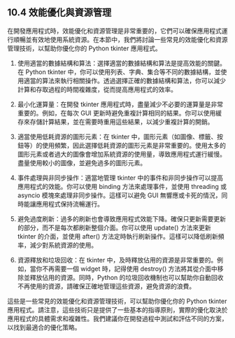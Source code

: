 ## 10.4 效能優化與資源管理

在開發應用程式時，效能優化和資源管理是非常重要的，它們可以確保應用程式運行順暢並有效地使用系統資源。在本節中，我們將討論一些常見的效能優化和資源管理技術，以幫助你優化你的 Python tkinter 應用程式。

1. 使用適當的數據結構和算法：選擇適當的數據結構和算法是提高效能的關鍵。在 Python tkinter 中，你可以使用列表、字典、集合等不同的數據結構，並使用適當的算法來執行相關操作。透過選擇正確的數據結構和算法，你可以減少計算和存取過程的時間複雜度，從而提高應用程式的效率。

2. 最小化運算量：在開發 tkinter 應用程式時，盡量減少不必要的運算量是非常重要的。例如，在每次 GUI 更新時避免重複計算相同的結果。你可以使用緩存來存儲計算結果，並在需要時重用這些結果，以減少重複計算的開銷。

3. 適當使用低耗資源的圖形元素：在 tkinter 中，圖形元素（如圖像、標籤、按鈕等）的使用頻繁，因此選擇低耗資源的圖形元素是非常重要的。使用太多的圖形元素或者過大的圖像會增加系統資源的使用量，導致應用程式運行緩慢。盡量使用較小的圖像，並避免過多的圖形元素。

4. 事件處理與非同步操作：適當地管理 tkinter 中的事件和非同步操作可以提高應用程式的效能。你可以使用 binding 方法來處理事件，並使用 threading 或 asyncio 模塊來處理非同步操作。這樣可以避免 GUI 無響應或卡死的情況，同時能讓應用程式保持流暢運行。

5. 避免過度刷新：過多的刷新也會導致應用程式效能下降。確保只更新需要更新的部分，而不是每次都刷新整個介面。你可以使用 update() 方法來更新 tkinter 的介面，並使用 after() 方法定時執行刷新操作。這樣可以降低刷新頻率，減少對系統資源的使用。

6. 資源釋放和垃圾回收：在 tkinter 中，及時釋放佔用的資源是非常重要的。例如，當你不再需要一個 widget 時，記得使用 destroy() 方法將其從介面中移除並釋放佔用的資源。同時，Python 的垃圾回收機制也可以幫助你自動回收不再使用的資源，請確保正確地管理這些資源，避免資源的浪費。

這些是一些常見的效能優化和資源管理技術，可以幫助你優化你的 Python tkinter 應用程式。請注意，這些技術只是提供了一些基本的指導原則，實際的優化取決於應用程式的具體需求和複雜性。我們建議你在開發過程中測試和評估不同的方案，以找到最適合的優化策略。